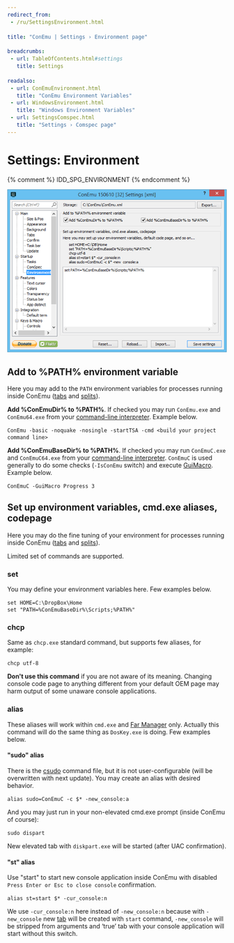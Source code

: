 ```yaml
---
redirect_from:
 - /ru/SettingsEnvironment.html

title: "ConEmu | Settings › Environment page"

breadcrumbs:
 - url: TableOfContents.html#settings
   title: Settings

readalso:
 - url: ConEmuEnvironment.html
   title: "ConEmu Environment Variables"
 - url: WindowsEnvironment.html
   title: "Windows Environment Variables"
 - url: SettingsComspec.html
   title: "Settings › Comspec page"
---
```


# Settings: Environment

{% comment %} IDD_SPG_ENVIRONMENT {% endcomment %}

![ConEmu Settings: Environment](/img/Settings-Environment.png)


## Add to %PATH% environment variable

Here you may add to the `PATH` environment variables
for processes running inside ConEmu
([tabs](Tabs.html) and [splits](SplitScreen.html)).

**Add %ConEmuDir% to %PATH%**. If checked you may run `ConEmu.exe` and `ConEmu64.exe`
from your [command-line interpreter](TerminalVsShell.html).
Example below.

~~~
ConEmu -basic -noquake -nosingle -startTSA -cmd <build your project command line>
~~~

**Add %ConEmuBaseDir% to %PATH%**. If checked you may run `ConEmuC.exe` and `ConEmuC64.exe`
from your [command-line interpreter](TerminalVsShell.html).
`ConEmuC` is used generally to do some checks (`-IsConEmu` switch)
and execute [GuiMacro](GuiMacro.html). Example below.

~~~
ConEmuC -GuiMacro Progress 3
~~~



## Set up environment variables, cmd.exe aliases, codepage

Here you may do the fine tuning of your environment
for processes running inside ConEmu
([tabs](Tabs.html) and [splits](SplitScreen.html)).

Limited set of commands are supported.


### set

You may define your environment variables here. Few examples below.

~~~
set HOME=C:\DropBox\Home
set "PATH=%ConEmuBaseDir%\Scripts;%PATH%"
~~~


### chcp

Same as `chcp.exe` standard command, but supports few aliases, for example:

~~~
chcp utf-8
~~~

**Don't use this command** if you are not aware of its meaning.
Changing console code page to anything different from your default OEM page
may harm output of some unaware console applications.


### alias

These aliases will work within `cmd.exe` and [Far Manager](FarManager.html) only.
Actually this command will do the same thing as `DosKey.exe` is doing.
Few examples below.

#### "sudo" alias

There is the [csudo](csudo.html) command file, but it is not user-configurable
(will be overwritten with next update).
You may create an alias with desired behavior.

~~~
alias sudo=ConEmuC -c $* -new_console:a
~~~

And you may just run in your non-elevated cmd.exe prompt (inside ConEmu of course):

~~~
sudo dispart
~~~

New elevated tab with `diskpart.exe` will be started (after UAC confirmation).

#### "st" alias

Use "start" to start new console application inside ConEmu
with disabled `Press Enter or Esc to close console` confirmation.

~~~
alias st=start $* -cur_console:n
~~~

We use `-cur_console:n` here instead of `-new_console:n` because
with `-new_console` new [tab](LaunchNewTab.html) will be created
with `start` command, `-new_console` will be stripped from arguments
and ‘true’ tab with your console application will start without
this switch.
